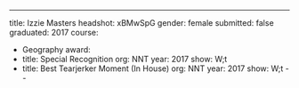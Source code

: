 ---
title: Izzie Masters
headshot: xBMwSpG
gender: female
submitted: false
graduated: 2017
course:
 - Geography
award:
  - title: Special Recognition
    org: NNT 
    year: 2017
    show: W;t
  - title: Best Tearjerker Moment (In House)
    org: NNT 
    year: 2017
    show: W;t
  --
